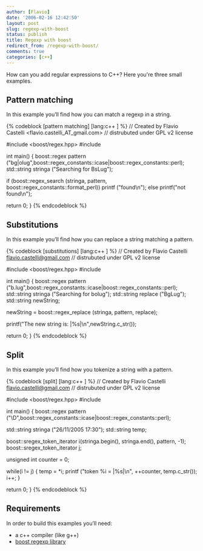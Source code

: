 ```yaml
---
author: [Flavio]
date: '2006-02-16 12:42:50'
layout: post
slug: regexp-with-boost
status: publish
title: Regexp with boost
redirect_from: /regexp-with-boost/
comments: true
categories: [c++]
---
```


How can you add regular expressions to C++?
Here you're three small examples.

## Pattern matching
In this example you’ll find how you can match a regexp in a string.

{% codeblock [pattern matching] [lang:c++ ] %}
// Created by Flavio Castelli <flavio.castelli_AT_gmail.com>
// distrubuted under GPL v2 license

#include <boost/regex.hpp>
#include <string>

int main()
{
  boost::regex pattern ("bg|olug",boost::regex_constants::icase|boost::regex_constants::perl);
  std::string stringa ("Searching for BsLug");

  if (boost::regex_search (stringa, pattern, boost::regex_constants::format_perl))
    printf ("found\n");
  else
    printf("not found\n");
    
  return 0;
}
{% endcodeblock %}

## Substitutions
In this example you’ll find how you can replace a string matching a pattern.

{% codeblock [substitutions] [lang:c++ ] %}
// Created by Flavio Castelli <flavio.castelli@gmail.com>
// distrubuted under GPL v2 license

#include <boost/regex.hpp>
#include <string>

int main()
{
  boost::regex pattern ("b.lug",boost::regex_constants::icase|boost::regex_constants::perl);
  std::string stringa ("Searching for bolug");
  std::string replace ("BgLug");
  std::string newString;

  newString = boost::regex_replace (stringa, pattern, replace);

  printf("The new string is: |%s|\n",newString.c_str());

  return 0;
}
{% endcodeblock %}

## Split
In this example you’ll find how you tokenize a string with a pattern.

{% codeblock [split] [lang:c++ ] %}
// Created by Flavio Castelli <flavio.castelli@gmail.com>
// distrubuted under GPL v2 license

#include <boost/regex.hpp>
#include <string>

int main()
{
  boost::regex pattern ("\\D",boost::regex_constants::icase|boost::regex_constants::perl);
  
  std::string stringa ("26/11/2005 17:30");
  std::string temp;
  
  boost::sregex_token_iterator i(stringa.begin(), stringa.end(), pattern, -1);
  boost::sregex_token_iterator j;

  unsigned int counter = 0;
  
  while(i != j)
  {
    temp = *i;
    printf ("token %i = |%s|\n", ++counter, temp.c_str());
    i++;
  }

  return 0;
}
{% endcodeblock %}

## Requirements
In order to build this examples you’ll need:

  * a c++ compiler (like g++)
  * [boost regexp library](http://www.boost.org/libs/regex/doc/index.html)

